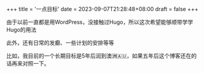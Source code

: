 +++
title = '一点目标'
date = 2023-09-07T21:28:48+08:00
draft = false
+++

由于以前一直都是用WordPress，没接触过Hugo，所以这次希望能够顺带学学Hugo的用法

此外，还有日常的发癫、一些计划的安排等等

比如，我目前的一个长期目标是5年后润到澳洲🇦🇺，如果五年后这个博客还在的话再来对照一下。
